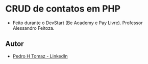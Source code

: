 # CRUD de contatos em PHP
* Feito durante o DevStart (Be Academy e Pay Livre). Professor Alessandro Feitoza.

## Autor
* [Pedro H Tomaz - LinkedIn](https://www.linkedin.com/in/pedro-henrique-tomaz-vieira-ti/)

